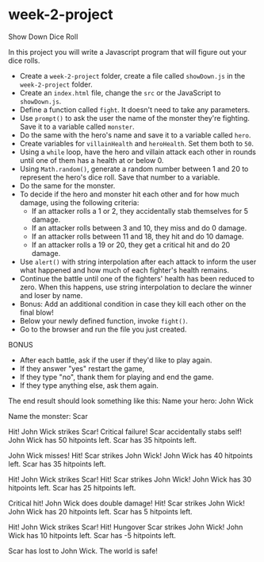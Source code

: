 # week-2-project

Show Down Dice Roll
 
In this project you will write a Javascript program that will figure out your dice rolls. 
 
- Create a `week-2-project` folder, create  a file called `showDown.js` in the `week-2-project` folder.
- Create an `index.html` file, change the `src` or the JavaScript to `showDown.js`.
- Define a function called `fight`. It doesn't need to take any parameters.
- Use `prompt()` to ask the user the name of the monster they're fighting. Save it to a variable called `monster`.
- Do the same with the hero's name and save it to a variable called `hero`.
- Create variables for `villainHealth` and `heroHealth`. Set them both to `50`.
- Using a `while` loop, have the hero and villain attack each other in rounds until one of them has a health at or below 0.
 - Using `Math.random()`, generate a random number between 1 and 20 to represent the hero's dice roll. Save that number to a variable.
 - Do the same for the monster.
 - To decide if the hero and monster hit each other and for how much damage, using the following criteria:
   - If an attacker rolls a 1 or 2, they accidentally stab themselves for 5 damage.
   - If an attacker rolls between 3 and 10, they miss and do 0 damage.
   - If an attacker rolls between 11 and 18, they hit and do 10 damage.
   - If an attacker rolls a 19 or 20, they get a critical hit and do 20 damage.
 - Use `alert()` with string interpolation after each attack to inform the user what happened and how much of each fighter's health remains.
 - Continue the battle until one of the fighters' health has been reduced to zero. When this happens, use string interpolation to declare the winner and loser by name.
 - Bonus: Add an additional condition in case they kill each other on the final blow!
- Below your newly defined function, invoke `fight()`.
- Go to the browser and run the file you just created.
 
BONUS
- After each battle, ask if the user if they'd like to play again.
 - If they answer "yes" restart the game,
 - If they type "no", thank them for playing and end the game.
 - If they type anything else, ask them again.
 
The end result should look something like this:
Name your hero:
John Wick
 
Name the monster:
Scar
 
Hit! John Wick strikes Scar!
Critical failure! Scar accidentally stabs self!
John Wick has 50 hitpoints left. Scar has 35 hitpoints left.
 
John Wick misses!
Hit! Scar strikes John Wick!
John Wick has 40 hitpoints left. Scar has 35 hitpoints left.
 
Hit! John Wick strikes Scar!
Hit! Scar strikes John Wick!
John Wick has 30 hitpoints left. Scar has 25 hitpoints left.
 
Critical hit! John Wick does double damage!
Hit! Scar strikes John Wick!
John Wick has 20 hitpoints left. Scar has 5 hitpoints left.
 
Hit! John Wick strikes Scar!
Hit! Hungover Scar strikes John Wick!
John Wick has 10 hitpoints left. Scar has -5 hitpoints left.
 
Scar has lost to John Wick. The world is safe!
 
